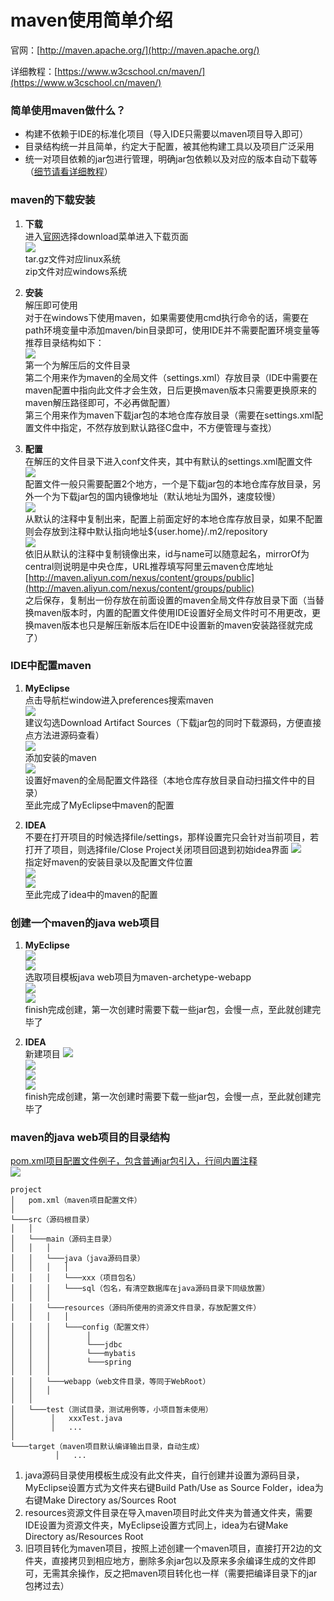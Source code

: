 # maven使用简单介绍

官网：[http://maven.apache.org/](http://maven.apache.org/)

详细教程：[https://www.w3cschool.cn/maven/](https://www.w3cschool.cn/maven/)


### 简单使用maven做什么？
* 构建不依赖于IDE的标准化项目（导入IDE只需要以maven项目导入即可）
* 目录结构统一并且简单，约定大于配置，被其他构建工具以及项目广泛采用
* 统一对项目依赖的jar包进行管理，明确jar包依赖以及对应的版本自动下载等（[细节请看详细教程](https://www.w3cschool.cn/maven/)）


### maven的下载安装
1. **下载**  
进入[官网](http://maven.apache.org/)选择download菜单进入下载页面  
![](img/download.png)  
tar.gz文件对应linux系统  
zip文件对应windows系统

2. **安装**  
解压即可使用  
对于在windows下使用maven，如果需要使用cmd执行命令的话，需要在path环境变量中添加maven/bin目录即可，使用IDE并不需要配置环境变量等  
推荐目录结构如下：  
![](img/maven-directory.png)  
第一个为解压后的文件目录  
第二个用来作为maven的全局文件（settings.xml）存放目录（IDE中需要在maven配置中指向此文件才会生效，日后更换maven版本只需要更换原来的maven解压路径即可，不必再做配置）  
第三个用来作为maven下载jar包的本地仓库存放目录（需要在settings.xml配置文件中指定，不然存放到默认路径C盘中，不方便管理与查找）  

3. **配置**  
在解压的文件目录下进入conf文件夹，其中有默认的settings.xml配置文件  
![](img/maven-conf-directory.png)  
配置文件一般只需要配置2个地方，一个是下载jar包的本地仓库存放目录，另外一个为下载jar包的国内镜像地址（默认地址为国外，速度较慢）  
![](img/maven-conf-repository.png)  
从默认的注释中复制出来，配置上前面定好的本地仓库存放目录，如果不配置则会存放到注释中默认指向地址${user.home}/.m2/repository  
![](img/maven-conf-mirror.png)  
依旧从默认的注释中复制镜像出来，id与name可以随意起名，mirrorOf为central则说明是中央仓库，URL推荐填写阿里云maven仓库地址 [http://maven.aliyun.com/nexus/content/groups/public](http://maven.aliyun.com/nexus/content/groups/public)  
之后保存，复制出一份存放在前面设置的maven全局文件存放目录下面（当替换maven版本时，内置的配置文件使用IDE设置好全局文件时可不用更改，更换maven版本也只是解压新版本后在IDE中设置新的maven安装路径就完成了）  


### IDE中配置maven
1. **MyEclipse**  
点击导航栏window进入preferences搜索maven  
![](img/myeclipse-maven.png)  
建议勾选Download Artifact Sources（下载jar包的同时下载源码，方便直接点方法进源码查看）  
![](img/myeclipse-maven-install.png)  
添加安装的maven  
![](img/myeclipse-maven-settings.png)  
设置好maven的全局配置文件路径（本地仓库存放目录自动扫描文件中的目录）  
至此完成了MyEclipse中maven的配置  

2. **IDEA**  
不要在打开项目的时候选择file/settings，那样设置完只会针对当前项目，若打开了项目，则选择file/Close Project关闭项目回退到初始idea界面
![](img/idea-settings.png)  
指定好maven的安装目录以及配置文件位置  
![](img/idea-maven.png)  
![](img/idea-maven-importing.png)  
至此完成了idea中的maven的配置


### 创建一个maven的java web项目
1. **MyEclipse**  
![](img/myeclipse-create01.png)  
![](img/myeclipse-create02.png)  
选取项目模板java web项目为maven-archetype-webapp  
![](img/myeclipse-create03.png)  
![](img/myeclipse-create04.png)  
finish完成创建，第一次创建时需要下载一些jar包，会慢一点，至此就创建完毕了  

2. **IDEA**  
新建项目
![](img/idea-create01.png)  
![](img/idea-create02.png)  
![](img/idea-create03.png)  
![](img/idea-create04.png)  
finish完成创建，第一次创建时需要下载一些jar包，会慢一点，至此就创建完毕了  


### maven的java web项目的目录结构
[pom.xml项目配置文件例子，包含普通jar包引入，行间内置注释](pom.xml)  
![](img/maven-directory-javaweb.png)  
```
project
│   pom.xml（maven项目配置文件）
│
└───src（源码根目录）
│   │
│   └───main（源码主目录）
│   │   │
│   │   └───java（java源码目录）
│   │   │   │
│   │   │   └───xxx（项目包名）
│   │   │   └───sql（包名，有清空数据库在java源码目录下同级放置）
│   │   │
│   │   └───resources（源码所使用的资源文件目录，存放配置文件）
│   │   │   │
│   │   │   └───config（配置文件）
│   │   │        │
│   │   │        └───jdbc
│   │   │        └───mybatis
│   │   │        └───spring
│   │   │
│   │   └───webapp（web文件目录，等同于WebRoot）
│   │   │
│   │
│   └───test（测试目录，测试用例等，小项目暂未使用）
│        │   xxxTest.java
│        │   ...
│    
└───target（maven项目默认编译输出目录，自动生成）
          │   ...
```  
1. java源码目录使用模板生成没有此文件夹，自行创建并设置为源码目录，MyEclipse设置方式为文件夹右键Build Path/Use as Source Folder，idea为右键Make Directory as/Sources Root
2. resources资源文件目录在导入maven项目时此文件夹为普通文件夹，需要IDE设置为资源文件夹，MyEclipse设置方式同上，idea为右键Make Directory as/Resources Root
3. 旧项目转化为maven项目，按照上述创建一个maven项目，直接打开2边的文件夹，直接拷贝到相应地方，删除多余jar包以及原来多余编译生成的文件即可，无需其余操作，反之把maven项目转化也一样（需要把编译目录下的jar包拷过去）
